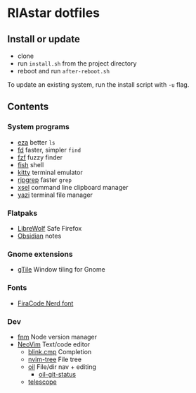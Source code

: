 # RIAstar dotfiles

## Install or update

- clone
- run `install.sh` from the project directory
- reboot and run `after-reboot.sh`

To update an existing system, run the install script with `-u` flag.

## Contents

### System programs

- [eza](https://eza.rocks/) better `ls`
- [fd](https://github.com/sharkdp/fd) faster, simpler `find`
- [fzf](https://junegunn.github.io/fzf) fuzzy finder
- [fish](https://fishshell.com/) shell
- [kitty](https://sw.kovidgoyal.net/kitty) terminal emulator
- [ripgrep](https://github.com/BurntSushi/ripgrep) faster `grep`
- [xsel](https://github.com/kfish/xsel) command line clipboard manager
- [yazi](https://yazi-rs.github.io/) terminal file manager

### Flatpaks

- [LibreWolf](https://librewolf.net) Safe Firefox
- [Obsidian](https://obsidian.md) notes

### Gnome extensions

- [gTile](https://github.com/gTile/gTile) Window tiling for Gnome

### Fonts

- [FiraCode Nerd font](https://github.com/ryanoasis/nerd-fonts/tree/master/patched-fonts/FiraCode)

### Dev

- [fnm](https://github.com/Schniz/fnm) Node version manager
- [NeoVim](https://neovim.io/) Text/code editor
  - [blink.cmp](https://cmp.saghen.dev/) Completion
  - [nvim-tree](https://github.com/nvim-tree/nvim-tree.lua) File tree
  - [oil](https://github.com/stevearc/oil.nvim) File/dir nav + editing
    - [oil-git-status](https://github.com/refractalize/oil-git-status.nvim)
  - [telescope](https://github.com/nvim-telescope/telescope.nvim)
